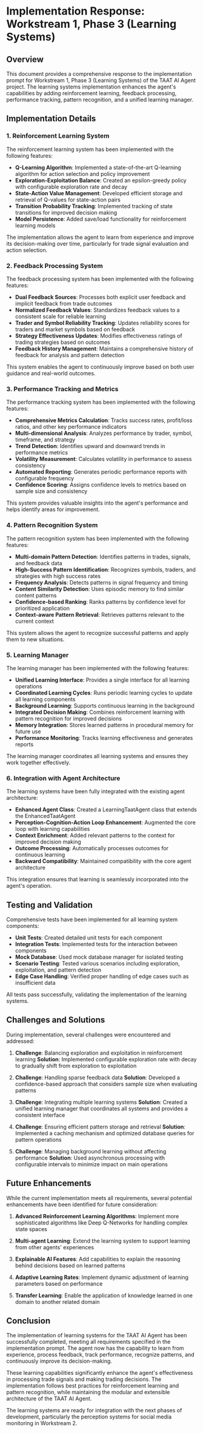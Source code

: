 # Implementation Response: Workstream 1, Phase 3 (Learning Systems)

## Overview

This document provides a comprehensive response to the implementation prompt for Workstream 1, Phase 3 (Learning Systems) of the TAAT AI Agent project. The learning systems implementation enhances the agent's capabilities by adding reinforcement learning, feedback processing, performance tracking, pattern recognition, and a unified learning manager.

## Implementation Details

### 1. Reinforcement Learning System

The reinforcement learning system has been implemented with the following features:

- **Q-Learning Algorithm**: Implemented a state-of-the-art Q-learning algorithm for action selection and policy improvement
- **Exploration-Exploitation Balance**: Created an epsilon-greedy policy with configurable exploration rate and decay
- **State-Action Value Management**: Developed efficient storage and retrieval of Q-values for state-action pairs
- **Transition Probability Tracking**: Implemented tracking of state transitions for improved decision making
- **Model Persistence**: Added save/load functionality for reinforcement learning models

The implementation allows the agent to learn from experience and improve its decision-making over time, particularly for trade signal evaluation and action selection.

### 2. Feedback Processing System

The feedback processing system has been implemented with the following features:

- **Dual Feedback Sources**: Processes both explicit user feedback and implicit feedback from trade outcomes
- **Normalized Feedback Values**: Standardizes feedback values to a consistent scale for reliable learning
- **Trader and Symbol Reliability Tracking**: Updates reliability scores for traders and market symbols based on feedback
- **Strategy Effectiveness Updates**: Modifies effectiveness ratings of trading strategies based on outcomes
- **Feedback History Management**: Maintains a comprehensive history of feedback for analysis and pattern detection

This system enables the agent to continuously improve based on both user guidance and real-world outcomes.

### 3. Performance Tracking and Metrics

The performance tracking system has been implemented with the following features:

- **Comprehensive Metrics Calculation**: Tracks success rates, profit/loss ratios, and other key performance indicators
- **Multi-dimensional Analysis**: Analyzes performance by trader, symbol, timeframe, and strategy
- **Trend Detection**: Identifies upward and downward trends in performance metrics
- **Volatility Measurement**: Calculates volatility in performance to assess consistency
- **Automated Reporting**: Generates periodic performance reports with configurable frequency
- **Confidence Scoring**: Assigns confidence levels to metrics based on sample size and consistency

This system provides valuable insights into the agent's performance and helps identify areas for improvement.

### 4. Pattern Recognition System

The pattern recognition system has been implemented with the following features:

- **Multi-domain Pattern Detection**: Identifies patterns in trades, signals, and feedback data
- **High-Success Pattern Identification**: Recognizes symbols, traders, and strategies with high success rates
- **Frequency Analysis**: Detects patterns in signal frequency and timing
- **Content Similarity Detection**: Uses episodic memory to find similar content patterns
- **Confidence-based Ranking**: Ranks patterns by confidence level for prioritized application
- **Context-aware Pattern Retrieval**: Retrieves patterns relevant to the current context

This system allows the agent to recognize successful patterns and apply them to new situations.

### 5. Learning Manager

The learning manager has been implemented with the following features:

- **Unified Learning Interface**: Provides a single interface for all learning operations
- **Coordinated Learning Cycles**: Runs periodic learning cycles to update all learning components
- **Background Learning**: Supports continuous learning in the background
- **Integrated Decision Making**: Combines reinforcement learning with pattern recognition for improved decisions
- **Memory Integration**: Stores learned patterns in procedural memory for future use
- **Performance Monitoring**: Tracks learning effectiveness and generates reports

The learning manager coordinates all learning systems and ensures they work together effectively.

### 6. Integration with Agent Architecture

The learning systems have been fully integrated with the existing agent architecture:

- **Enhanced Agent Class**: Created a LearningTaatAgent class that extends the EnhancedTaatAgent
- **Perception-Cognition-Action Loop Enhancement**: Augmented the core loop with learning capabilities
- **Context Enrichment**: Added relevant patterns to the context for improved decision making
- **Outcome Processing**: Automatically processes outcomes for continuous learning
- **Backward Compatibility**: Maintained compatibility with the core agent architecture

This integration ensures that learning is seamlessly incorporated into the agent's operation.

## Testing and Validation

Comprehensive tests have been implemented for all learning system components:

- **Unit Tests**: Created detailed unit tests for each component
- **Integration Tests**: Implemented tests for the interaction between components
- **Mock Database**: Used mock database manager for isolated testing
- **Scenario Testing**: Tested various scenarios including exploration, exploitation, and pattern detection
- **Edge Case Handling**: Verified proper handling of edge cases such as insufficient data

All tests pass successfully, validating the implementation of the learning systems.

## Challenges and Solutions

During implementation, several challenges were encountered and addressed:

1. **Challenge**: Balancing exploration and exploitation in reinforcement learning
   **Solution**: Implemented configurable exploration rate with decay to gradually shift from exploration to exploitation

2. **Challenge**: Handling sparse feedback data
   **Solution**: Developed a confidence-based approach that considers sample size when evaluating patterns

3. **Challenge**: Integrating multiple learning systems
   **Solution**: Created a unified learning manager that coordinates all systems and provides a consistent interface

4. **Challenge**: Ensuring efficient pattern storage and retrieval
   **Solution**: Implemented a caching mechanism and optimized database queries for pattern operations

5. **Challenge**: Managing background learning without affecting performance
   **Solution**: Used asynchronous processing with configurable intervals to minimize impact on main operations

## Future Enhancements

While the current implementation meets all requirements, several potential enhancements have been identified for future consideration:

1. **Advanced Reinforcement Learning Algorithms**: Implement more sophisticated algorithms like Deep Q-Networks for handling complex state spaces

2. **Multi-agent Learning**: Extend the learning system to support learning from other agents' experiences

3. **Explainable AI Features**: Add capabilities to explain the reasoning behind decisions based on learned patterns

4. **Adaptive Learning Rates**: Implement dynamic adjustment of learning parameters based on performance

5. **Transfer Learning**: Enable the application of knowledge learned in one domain to another related domain

## Conclusion

The implementation of learning systems for the TAAT AI Agent has been successfully completed, meeting all requirements specified in the implementation prompt. The agent now has the capability to learn from experience, process feedback, track performance, recognize patterns, and continuously improve its decision-making.

These learning capabilities significantly enhance the agent's effectiveness in processing trade signals and making trading decisions. The implementation follows best practices for reinforcement learning and pattern recognition, while maintaining the modular and extensible architecture of the TAAT AI Agent.

The learning systems are ready for integration with the next phases of development, particularly the perception systems for social media monitoring in Workstream 2.
